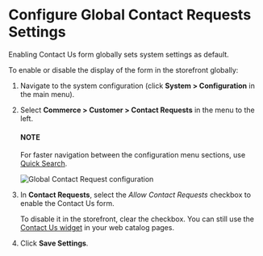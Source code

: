 <a id="sys-conf-commerce-customer-contact-request-global"></a>

# Configure Global Contact Requests Settings

Enabling Contact Us form globally sets system settings as default.

To enable or disable the display of the form in the storefront globally:

1. Navigate to the system configuration (click **System > Configuration** in the main menu).
2. Select **Commerce > Customer > Contact Requests** in the menu to the left.

   #### NOTE
   For faster navigation between the configuration menu sections, use [Quick Search](../../quick-search.md#user-guide-system-configuration-quick-search).

   ![Global Contact Request configuration](user/img/system/config_commerce/customer/ContactUseSysConfig.png)
3. In **Contact Requests**, select the *Allow Contact Requests* checkbox to enable the Contact Us form.

   To disable it in the storefront, clear the checkbox. You can still use the [Contact Us widget](../../../../marketing/landing-pages/index.md#user-guide-landing-pages-create) in your web catalog pages.
4. Click **Save Settings**.

<!-- finish -->
